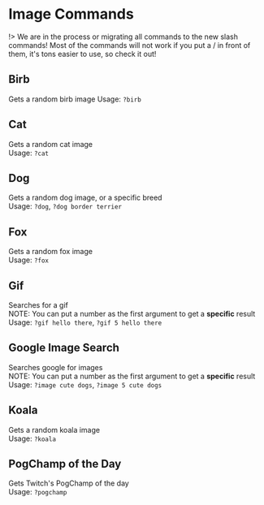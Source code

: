 # Image Commands
!> We are in the process or migrating all commands to the new slash commands! Most of the commands will not work if you put a / in front of them, it's tons easier to use, so check it out!
## Birb

Gets a random birb image
Usage: `?birb`

## Cat

Gets a random cat image  
Usage: `?cat`

## Dog

Gets a random dog image, or a specific breed  
Usage: `?dog`, `?dog border terrier`

## Fox

Gets a random fox image  
Usage: `?fox`

## Gif

Searches for a gif  
NOTE: You can put a number as the first argument to get a **specific** result  
Usage: `?gif hello there`, `?gif 5 hello there`

## Google Image Search

Searches google for images  
NOTE: You can put a number as the first argument to get a **specific** result  
Usage: `?image cute dogs`, `?image 5 cute dogs`

## Koala

Gets a random koala image  
Usage: `?koala`

## PogChamp of the Day

Gets Twitch's PogChamp of the day  
Usage: `?pogchamp`
